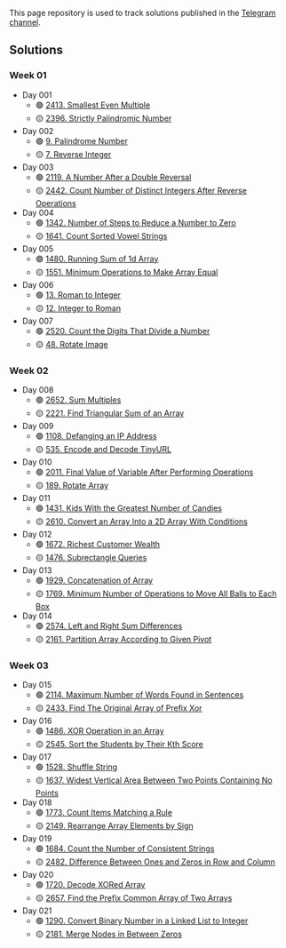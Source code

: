 This page repository is used to track solutions published in the [Telegram channel](https://t.me/najmiddinnazarov).

## Solutions

### Week 01

- Day 001
  - :green_circle: [2413. Smallest Even Multiple](easy/001.js)
  - :yellow_circle: [2396. Strictly Palindromic Number](medium/002.js)
- Day 002
  - :green_circle: [9. Palindrome Number](easy/003.js)
  - :yellow_circle: [7. Reverse Integer](medium/004.js)
- Day 003
  - :green_circle: [2119. A Number After a Double Reversal](easy/005.js)
  - :yellow_circle: [2442. Count Number of Distinct Integers After Reverse Operations](medium/006.js)
- Day 004
  - :green_circle: [1342. Number of Steps to Reduce a Number to Zero](easy/007.js)
  - :yellow_circle: [1641. Count Sorted Vowel Strings](medium/008.js)
- Day 005
  - :green_circle: [1480. Running Sum of 1d Array](easy/009.js)
  - :yellow_circle: [1551. Minimum Operations to Make Array Equal](medium/010.js)
- Day 006
  - :green_circle: [13. Roman to Integer](easy/011.js)
  - :yellow_circle: [12. Integer to Roman](medium/012.js)
- Day 007
  - :green_circle: [2520. Count the Digits That Divide a Number](easy/013.js)
  - :yellow_circle: [48. Rotate Image](medium/014.js)

### Week 02

- Day 008
  - :green_circle: [2652. Sum Multiples](easy/015.js)
  - :yellow_circle: [2221. Find Triangular Sum of an Array](medium/016.js)
- Day 009
  - :green_circle: [1108. Defanging an IP Address](easy/017.js)
  - :yellow_circle: [535. Encode and Decode TinyURL](medium/018.js)
- Day 010
  - :green_circle: [2011. Final Value of Variable After Performing Operations](easy/019.js)
  - :yellow_circle: [189. Rotate Array](medium/020.js)
- Day 011
  - :green_circle: [1431. Kids With the Greatest Number of Candies](easy/021.js)
  - :yellow_circle: [2610. Convert an Array Into a 2D Array With Conditions](medium/022.js)
- Day 012
  - :green_circle: [1672. Richest Customer Wealth](easy/023.js)
  - :yellow_circle: [1476. Subrectangle Queries](medium/024.js)
- Day 013
  - :green_circle: [1929. Concatenation of Array](easy/025.js)
  - :yellow_circle: [1769. Minimum Number of Operations to Move All Balls to Each Box](medium/026.js)
- Day 014
  - :green_circle: [2574. Left and Right Sum Differences](easy/027.js)
  - :yellow_circle: [2161. Partition Array According to Given Pivot](medium/028.js)

### Week 03

- Day 015
  - :green_circle: [2114. Maximum Number of Words Found in Sentences](easy/029.js)
  - :yellow_circle: [2433. Find The Original Array of Prefix Xor](medium/030.js)
- Day 016
  - :green_circle: [1486. XOR Operation in an Array](easy/031.js)
  - :yellow_circle: [2545. Sort the Students by Their Kth Score](medium/032.js)
- Day 017
  - :green_circle: [1528. Shuffle String](easy/033.js)
  - :yellow_circle: [1637. Widest Vertical Area Between Two Points Containing No Points](medium/034.js)
- Day 018
  - :green_circle: [1773. Count Items Matching a Rule](easy/035.js)
  - :yellow_circle: [2149. Rearrange Array Elements by Sign](medium/036.js)
- Day 019
  - :green_circle: [1684. Count the Number of Consistent Strings](easy/037.js)
  - :yellow_circle: [2482. Difference Between Ones and Zeros in Row and Column](medium/038.js)
- Day 020
  - :green_circle: [1720. Decode XORed Array](easy/039.js)
  - :yellow_circle: [2657. Find the Prefix Common Array of Two Arrays](medium/040.js)
- Day 021
  - :green_circle: [1290. Convert Binary Number in a Linked List to Integer](easy/041.js)
  - :yellow_circle: [2181. Merge Nodes in Between Zeros](medium/042.js)
